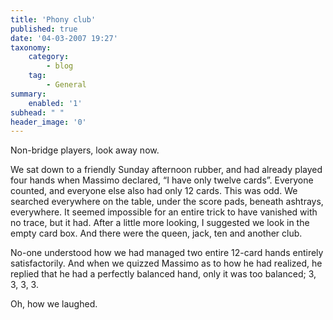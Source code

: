 ```yaml
---
title: 'Phony club'
published: true
date: '04-03-2007 19:27'
taxonomy:
    category:
        - blog
    tag:
        - General
summary:
    enabled: '1'
subhead: " "
header_image: '0'
---
```


Non-bridge players, look away now.

We sat down to a friendly Sunday afternoon rubber, and had already played four hands when Massimo declared, “I have only twelve cards”. Everyone counted, and everyone else also had only 12 cards. This was odd. We searched everywhere on the table, under the score pads, beneath ashtrays, everywhere. It seemed impossible for an entire trick to have vanished with no trace, but it had. After a little more looking, I suggested we look in the empty card box. And there were the queen, jack, ten and another club.

No-one understood how we had managed two entire 12-card hands entirely satisfactorily. And when we quizzed Massimo as to how he had realized, he replied that he had a perfectly balanced hand, only it was too balanced; 3, 3, 3, 3.

Oh, how we laughed.

